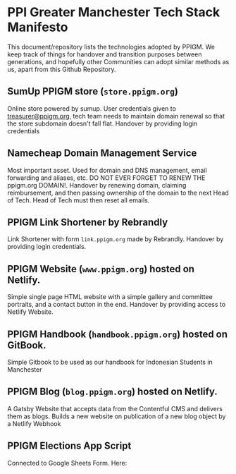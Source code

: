 # PPI Greater Manchester Tech Stack Manifesto

This document/repository lists the technologies adopted by PPIGM. We keep track of things for handover and transition purposes between generations, and hopefully other Communities can adopt similar methods as us, apart from this Github Repository.

## SumUp PPIGM store (`store.ppigm.org`)
Online store powered by sumup. User credentials given to treasurer@ppigm.org, tech team needs to maintain domain renewal so that the store subdomain doesn't fall flat. Handover by providing login credentials

## Namecheap Domain Management Service
Most important asset. Used for domain and DNS management, email forwarding and aliases, etc. DO NOT EVER FORGET TO RENEW THE ppigm.org DOMAIN!. Handover by renewing domain, claiming reimbursement, and then passing ownership of the domain to the next Head of Tech. Head of Tech must then reset all emails. 

## PPIGM Link Shortener by Rebrandly
Link Shortener with form `link.ppigm.org` made by Rebrandly. Handover by providing login credentials.

## PPIGM Website (`www.ppigm.org`) hosted on Netlify.
Simple single page HTML website with a simple gallery and committee portraits, and a contact button in the end. Handover by providing access to Netlify Website. 

## PPIGM Handbook (`handbook.ppigm.org`) hosted on GitBook.
Simple Gitbook to be used as our handbook for Indonesian Students in Manchester

## PPIGM Blog (`blog.ppigm.org`) hosted on Netlify.
A Gatsby Website that accepts data from the Contentful CMS and delivers them as blogs. Builds a new website on publication of a new blog object by a Netlify Webhook

## PPIGM Elections App Script
Connected to Google Sheets Form. Here: <script src="https://gist.github.com/rakhadjo/d10191e66701bbae05eb1389f550472c.js"></script>
